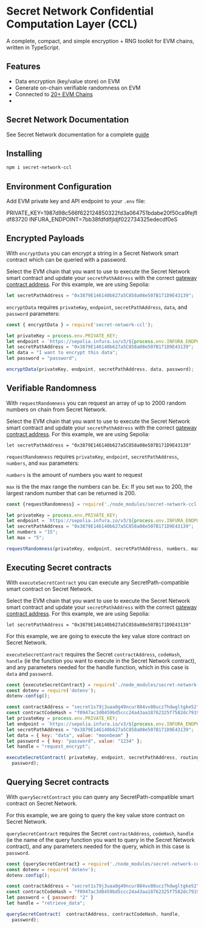 # Secret Network Confidential Computation Layer (CCL)

A complete, compact, and simple encryption + RNG toolkit for EVM chains, written in TypeScript.

## Features

- Data encryption (key/value store) on EVM
- Generate on-chain verifiable randomness on EVM  
- Connected to [20+ EVM Chains](https://docs.scrt.network/secret-network-documentation/confidential-computing-layer/ethereum-evm-developer-toolkit/supported-networks)
- 
## Secret Network Documentation
See Secret Network documentation for a complete [guide](https://docs.scrt.network/secret-network-documentation/confidential-computing-layer/ethereum-evm-developer-toolkit/secretpath-ccl-sdk)

## Installing

```bash
npm i secret-network-ccl
```

## Environment Configuration

Add EVM private key and API endpoint to your `.env` file:

PRIVATE_KEY=1987d98c566f622124850322fd3a064751bdabe20f50ca9fejfldf83720
INFURA_ENDPOINT=7bb38fdfdlfjldjf022734325edecdf0eS



## Encrypted Payloads

With `encryptData` you can encrypt a string in a Secret Network smart contract which can be queried with a password.

Select the EVM chain that you want to use to execute the Secret Network smart contract and update your `secretPathAddress` with the correct [gateway contract address](https://docs.scrt.network/secret-network-documentation/confidential-computing-layer/ethereum-evm-developer-toolkit/supported-networks/evm/evm-testnet/evm-testnet-gateway-contracts). For this example, we are using Sepolia:

```javascript
let secretPathAddress = "0x3879E146140b627a5C858a08e507B171D9E43139";
```
`encryptData` requires `privateKey`, `endpoint`, `secretPathAddress`, `data`, and `password` parameters:

```javascript
const { encryptData } = require('secret-network-ccl');

let privateKey = process.env.PRIVATE_KEY;
let endpoint = `https://sepolia.infura.io/v3/${process.env.INFURA_ENDPOINT}`;
let secretPathAddress = "0x3879E146140b627a5C858a08e507B171D9E43139";
let data = "I want to encrypt this data";
let password = "password";

encryptData(privateKey, endpoint, secretPathAddress, data, password);
```


## Verifiable Randomness

With `requestRandomness` you can request an array of up to 2000 random numbers on chain from Secret Network. 

Select the EVM chain that you want to use to execute the Secret Network smart contract and update your `secretPathAddress` with the correct [gateway contract address](https://docs.scrt.network/secret-network-documentation/confidential-computing-layer/ethereum-evm-developer-toolkit/supported-networks/evm/evm-testnet/evm-testnet-gateway-contracts). For this example, we are using Sepolia:

`let secretPathAddress = "0x3879E146140b627a5C858a08e507B171D9E43139"`

`requestRandomness` requires `privateKey`, `endpoint`, `secretPathAddress`, `numbers`, and `max` parameters: 

`numbers` is the amount of numbers you want to request

`max` is the the max range the numbers can be. Ex: If you set `max` to 200, the largest random number that can be returned is 200.

```javascript
const {requestRandomness} = require('./node_modules/secret-network-ccl')

let privateKey = process.env.PRIVATE_KEY;
let endpoint = `https://sepolia.infura.io/v3/${process.env.INFURA_ENDPOINT}`;
let secretPathAddress = "0x3879E146140b627a5C858a08e507B171D9E43139";
let numbers = "15";
let max = "5"; 

requestRandomness(privateKey, endpoint, secretPathAddress, numbers, max); 
```

## Executing Secret contracts

With `executeSecretContract` you can execute any SecretPath-compatible smart contract on Secret Network. 

Select the EVM chain that you want to use to execute the Secret Network smart contract and update your `secretPathAddress` with the correct [gateway contract address](https://docs.scrt.network/secret-network-documentation/confidential-computing-layer/ethereum-evm-developer-toolkit/supported-networks/evm/evm-testnet/evm-testnet-gateway-contracts). For this example, we are using Sepolia:

`let secretPathAddress = "0x3879E146140b627a5C858a08e507B171D9E43139"`

For this example, we are going to execute the key value store contract on Secret Network.

`executeSecretContract` requires the Secret `contractAddress`, `codeHash`, `handle` (ie the function you want to execute in the Secret Network contract), and any parameters needed for the handle function, which in this case is `data` and `password`.

```javascript
const {executeSecretContract} = require('./node_modules/secret-network-ccl')
const dotenv = require('dotenv');
dotenv.config();

const contractAddress = "secret1s79j3uaa0g49ncur884vv80ucz7hdwgltgke52";
const contractCodeHash = "f0947ac3d0459bd5ccc24a43aa18762325f7582dc7919b4557ecf98b81345261";
let privateKey = process.env.PRIVATE_KEY;
let endpoint = `https://sepolia.infura.io/v3/${process.env.INFURA_ENDPOINT}`;
let secretPathAddress = "0x3879E146140b627a5C858a08e507B171D9E43139";
let data = { key: "data", value: "moonbeam" }
let password = { key: "password", value: "1234" };
let handle = "request_encrypt";

executeSecretContract( privateKey, endpoint, secretPathAddress, routing_contract, routing_code_hash, handle,  data,
  password); 
  ```
  
 ## Querying Secret contracts

With `querySecretContract` you can query any SecretPath-compatible smart contract on Secret Network. 

For this example, we are going to query the key value store contract on Secret Network.

`querySecretContract` requires the Secret `contractAddress`, `codeHash`, `handle` (ie the name of the query function you want to query in the Secret Network contract), and any parameters needed for the query, which in this case is `password`.

```javascript
const {querySecretContract} = require('./node_modules/secret-network-ccl')
const dotenv = require('dotenv');
dotenv.config();

const contractAddress = "secret1s79j3uaa0g49ncur884vv80ucz7hdwgltgke52";
const contractCodeHash = "f0947ac3d0459bd5ccc24a43aa18762325f7582dc7919b4557ecf98b81345261";
let password = { password: "2" }
let handle = "retrieve_data";

querySecretContract(  contractAddress, contractCodeHash, handle,
  password); 
  ```